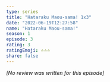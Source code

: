 ```yaml
---
type: series
title: "Hataraku Maou-sama! 1x3"
date: "2022-06-19T12:27:58"
name: "Hataraku Maou-sama!"
season: 1
episode: 3
rating: 3
ratingEmoji: ⭐️⭐️⭐️
share: false
---
```


_[No review was written for this episode]_
